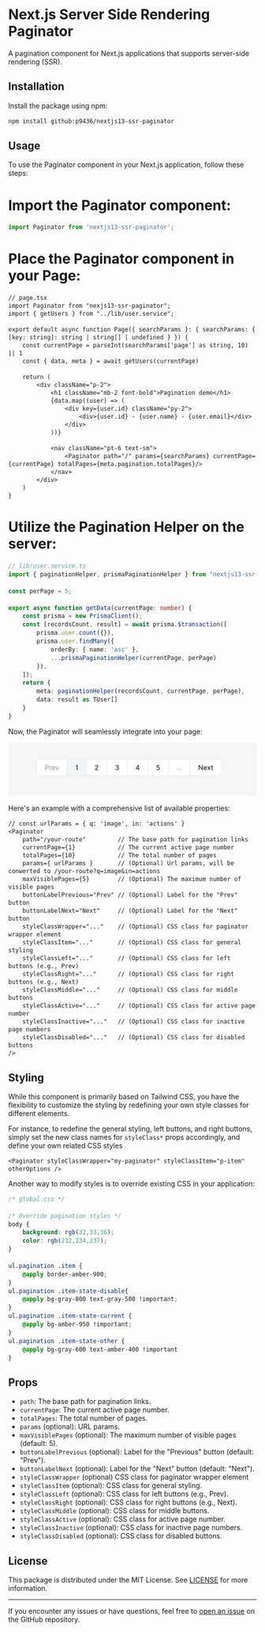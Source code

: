 # Next.js Server Side Rendering Paginator

A pagination component for Next.js applications that supports server-side rendering (SSR).

## Installation

Install the package using npm:

```bash
npm install github:p9436/nextjs13-ssr-paginator
```

## Usage

To use the Paginator component in your Next.js application, follow these steps:

# Import the Paginator component:

```javascript
import Paginator from 'nextjs13-ssr-paginator';
```

# Place the Paginator component in your Page:

```tsx
// page.tsx
import Paginator from "nexjs13-ssr-paginator";
import { getUsers } from "../lib/user.service";

export default async function Page({ searchParams }: { searchParams: { [key: string]: string | string[] | undefined } }) {
    const currentPage = parseInt(searchParams['page'] as string, 10) || 1
    const { data, meta } = await getUsers(currentPage)

    return (
        <div className="p-2">
            <h1 className="mb-2 font-bold">Pagination demo</h1>
            {data.map((user) => (
                <div key={user.id} className="py-2">
                    <div>{user.id} - {user.name} - {user.email}</div>
                </div>
            ))}

            <nav className="pt-6 text-sm">
                <Paginator path="/" params={searchParams} currentPage={currentPage} totalPages={meta.pagination.totalPages}/>
            </nav>
        </div>
    )
}
```

# Utilize the Pagination Helper on the server:

```typescript
// lib/user.service.ts
import { paginationHelper, prismaPaginationHelper } from "nextjs13-ssr-paginator/pagination_helper"

const perPage = 5;

export async function getData(currentPage: number) {
    const prisma = new PrismaClient();
    const [recordsCount, result] = await prisma.$transaction([
        prisma.user.count({}),
        prisma.user.findMany({
            orderBy: { name: 'asc' },
            ...prismaPaginationHelper(currentPage, perPage)
        }),
    ]);
    return {
        meta: paginationHelper(recordsCount, currentPage, perPage),
        data: result as TUser[]
    }
}

```

Now, the Paginator will seamlessly integrate into your page:

![img.png](docs%2Fimg.png)

Here's an example with a comprehensive list of available properties:

```tsx
// const urlParams = { q: 'image', in: 'actions' } 
<Paginator
    path="/your-route"         // The base path for pagination links
    currentPage={1}            // The current active page number
    totalPages={10}            // The total number of pages
    params={ urlParams }       // (Optional) Url params, will be conwerted to /your-route?q=image&in=actions
    maxVisiblePages={5}        // (Optional) The maximum number of visible pages
    buttonLabelPrevious="Prev" // (Optional) Label for the "Prev" button
    buttonLabelNext="Next"     // (Optional) Label for the "Next" button
    styleClassWrapper="..."    // (Optional) CSS class for paginator wrapper element
    styleClassItem="..."       // (Optional) CSS class for general styling
    styleClassLeft="..."       // (Optional) CSS class for left buttons (e.g., Prev)
    styleClassRight="..."      // (Optional) CSS class for right buttons (e.g., Next)
    styleClassMiddle="..."     // (Optional) CSS class for middle buttons
    styleClassActive="..."     // (Optional) CSS class for active page number
    styleClassInactive="..."   // (Optional) CSS class for inactive page numbers
    styleClassDisabled="..."   // (Optional) CSS class for disabled buttons
/>
```

## Styling

While this component is primarily based on Tailwind CSS, you have 
the flexibility to customize the styling by redefining your own style 
classes for different elements.

For instance, to redefine the general styling, left buttons, and
right buttons, simply set the new class names for `styleClass*`
props accordingly, and define your own related CSS styles

```tsx
<Paginator styleClassWrapper="my-paginator" styleClassItem="p-item" otherOptions />
```

Another way to modify styles is to override existing CSS in your application:
```css
/* global.css */

/* Override pagination styles */
body {
    background: rgb(32,33,36);
    color: rgb(232,234,237);
}

ul.pagination .item {
    @apply border-amber-900;
}
ul.pagination .item-state-disable{
    @apply bg-gray-800 text-gray-500 !important;
}
ul.pagination .item-state-current {
    @apply bg-amber-950 !important;
}
ul.pagination .item-state-other {
    @apply bg-gray-600 text-amber-400 !important
}
```

## Props

- `path`: The base path for pagination links.
- `currentPage`: The current active page number.
- `totalPages`: The total number of pages.
- `params` (optional): URL params.
- `maxVisiblePages` (optional): The maximum number of visible pages (default: 5).
- `buttonLabelPrevious` (optional): Label for the "Previous" button (default: "Prev").
- `buttonLabelNext` (optional): Label for the "Next" button (default: "Next").
- `styleClassWrapper` (optional) CSS class for paginator wrapper element
- `styleClassItem` (optional): CSS class for general styling.
- `styleClassLeft` (optional): CSS class for left buttons (e.g., Prev).
- `styleClassRight` (optional): CSS class for right buttons (e.g., Next).
- `styleClassMiddle` (optional): CSS class for middle buttons.
- `styleClassActive` (optional): CSS class for active page number.
- `styleClassInactive` (optional): CSS class for inactive page numbers.
- `styleClassDisabled` (optional): CSS class for disabled buttons.

## License

This package is distributed under the MIT License. See [LICENSE](LICENSE) for more information.

---

If you encounter any issues or have questions, feel free to [open an issue](https://github.com/your-username/nextjs13-ssr-paginator/issues) on the GitHub repository.
